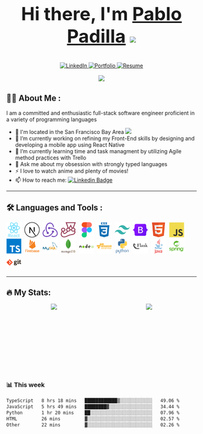 <div id="header" align="center">
    <h2 style="font-size: 3rem">
        Hi there, I'm 
        <a href="https://www.pablopadilla.net/">Pablo Padilla</a>
        <img src="https://media.giphy.com/media/hvRJCLFzcasrR4ia7z/giphy.gif" width="30px"/>
    </h2>
    <div id="badges">
        <a target="_blank" href="https://www.linkedin.com/in/pablo-padilla-6861b5137/">
            <img src="https://img.shields.io/badge/LinkedIn-blue?style=for-the-badge" alt="LinkedIn"/>
        </a>
        <a target="_blank" href="https://www.pablopadilla.net/">
            <img src="https://img.shields.io/badge/Portfolio-red?style=for-the-badge" alt="Portfolio"/>
        </a>
        <a target="_blank" href="https://drive.google.com/file/d/1_KuQOLixYHB2WoC7q4yHZ2I3Ftza7l5q/view?usp=sharing">
            <img src="https://img.shields.io/badge/resume-orange?style=for-the-badge" alt="Resume"/>
        </a>
    </div>
    <img src="https://komarev.com/ghpvc/?username=PPadilla44&style=flat-square&color=blue" alt=""/>
</div>
<div align="center">
    <img src="https://media.giphy.com/media/WUlplcMpOCEmTGBtBW/giphy.gif" width="200">
</div>


##  👨‍💻 About Me :

I am a committed and enthusiastic full-stack software engineer proficient in a variety of programming languages

- 📍 I'm located in the San Francisco Bay Area <img src="https://media.giphy.com/media/H1qBqDYqSEi49e1RLE/giphy.gif" width="30px"/>
- 🔭 I’m currently working on refining my Front-End skills by designing and developing a mobile app using React Native 
- 🌱 I’m currently learning time and task managment by utilizing Agile method practices with Trello
- 💬 Ask me about my obsession with strongly typed languages
- ⚡ I love to watch anime and plenty of movies! 
- 📫 How to reach me: [![Linkedin Badge](https://img.shields.io/badge/-Pablo-blue?style=flat&logo=Linkedin&logoColor=white)](https://www.linkedin.com/in/pablo-padilla-6861b5137/)

---

## 🛠️  Languages and Tools :
<div>
  <img src="https://raw.githubusercontent.com/devicons/devicon/2ae2a900d2f041da66e950e4d48052658d850630/icons/react/react-original-wordmark.svg" title="React" alt="React" width="40" height="40"/>&nbsp;
  <img src="https://raw.githubusercontent.com/devicons/devicon/2ae2a900d2f041da66e950e4d48052658d850630/icons/nextjs/nextjs-line.svg" title="Next" alt="Next" width="40" height="40"/>&nbsp;
  <img src="https://raw.githubusercontent.com/devicons/devicon/2ae2a900d2f041da66e950e4d48052658d850630/icons/redux/redux-original.svg" title="Redux" alt="Redux " width="40" height="40"/>&nbsp;
  <img src="https://raw.githubusercontent.com/devicons/devicon/2ae2a900d2f041da66e950e4d48052658d850630/icons/jest/jest-plain.svg" title="Jest" alt="Jest " width="40" height="40"/>&nbsp;
  <img src="https://raw.githubusercontent.com/devicons/devicon/2ae2a900d2f041da66e950e4d48052658d850630/icons/figma/figma-original.svg" title="Figma" alt="Figma" width="40" height="40"/>&nbsp;
  <img src="https://raw.githubusercontent.com/devicons/devicon/2ae2a900d2f041da66e950e4d48052658d850630/icons/css3/css3-plain-wordmark.svg"  title="CSS3" alt="CSS" width="40" height="40"/>&nbsp;
  <img src="https://raw.githubusercontent.com/devicons/devicon/2ae2a900d2f041da66e950e4d48052658d850630/icons/tailwindcss/tailwindcss-plain.svg"  title="TailWind" alt="TailWind" width="40" height="40"/>&nbsp;
  <img src="https://raw.githubusercontent.com/devicons/devicon/2ae2a900d2f041da66e950e4d48052658d850630/icons/bootstrap/bootstrap-original.svg"  title="BootStrap" alt="BootStrap" width="40" height="40"/>&nbsp;
  <img src="https://raw.githubusercontent.com/devicons/devicon/2ae2a900d2f041da66e950e4d48052658d850630/icons/html5/html5-original.svg" title="HTML5" alt="HTML" width="40" height="40"/>&nbsp;
  <img src="https://raw.githubusercontent.com/devicons/devicon/2ae2a900d2f041da66e950e4d48052658d850630/icons/javascript/javascript-original.svg" title="JavaScript" alt="JavaScript" width="40" height="40"/>&nbsp;
  <img src="https://raw.githubusercontent.com/devicons/devicon/2ae2a900d2f041da66e950e4d48052658d850630/icons/typescript/typescript-original.svg" title="TypeScript" alt="TypeScript" width="40" height="40"/>&nbsp;
  <img src="https://raw.githubusercontent.com/devicons/devicon/2ae2a900d2f041da66e950e4d48052658d850630/icons/firebase/firebase-plain-wordmark.svg" title="Firebase" alt="Firebase" width="40" height="40"/>&nbsp;
  <img src="https://raw.githubusercontent.com/devicons/devicon/2ae2a900d2f041da66e950e4d48052658d850630/icons/mysql/mysql-original-wordmark.svg" title="MySQL"  alt="MySQL" width="40" height="40"/>&nbsp;
  <img src="https://raw.githubusercontent.com/devicons/devicon/2ae2a900d2f041da66e950e4d48052658d850630/icons/mongodb/mongodb-original-wordmark.svg" title="MongoDb"  alt="MongoDb" width="40" height="40"/>&nbsp;
  <img src="https://raw.githubusercontent.com/devicons/devicon/2ae2a900d2f041da66e950e4d48052658d850630/icons/nodejs/nodejs-original-wordmark.svg" title="NodeJS" alt="NodeJS" width="40" height="40"/>&nbsp;
  <img src="https://raw.githubusercontent.com/devicons/devicon/2ae2a900d2f041da66e950e4d48052658d850630/icons/amazonwebservices/amazonwebservices-plain-wordmark.svg" title="AWS" alt="AWS" width="40" height="40"/>&nbsp;
  <img src="https://raw.githubusercontent.com/devicons/devicon/2ae2a900d2f041da66e950e4d48052658d850630/icons/python/python-original-wordmark.svg" title="Python" alt="Python" width="40" height="40"/>&nbsp;
  <img src="https://raw.githubusercontent.com/devicons/devicon/2ae2a900d2f041da66e950e4d48052658d850630/icons/flask/flask-original-wordmark.svg" title="Flask" alt="Flask" width="40" height="40"/>&nbsp;
  <img src="https://raw.githubusercontent.com/devicons/devicon/2ae2a900d2f041da66e950e4d48052658d850630/icons/java/java-original-wordmark.svg" title="Java" alt="Java" width="40" height="40"/>&nbsp;
  <img src="https://raw.githubusercontent.com/devicons/devicon/2ae2a900d2f041da66e950e4d48052658d850630/icons/spring/spring-original-wordmark.svg" title="Spring" alt="Spring" width="40" height="40"/>&nbsp;
  <img src="https://raw.githubusercontent.com/devicons/devicon/2ae2a900d2f041da66e950e4d48052658d850630/icons/git/git-original-wordmark.svg" title="Git" **alt="Git" width="40" height="40"/>
</div>

---



## 🔥 My Stats:


<div style="display: flex; justify-content: space-around ">
    <img height="180em" src="https://github-readme-stats.vercel.app/api?username=PPadilla44&show_icons=truee&&count_private=true&include_all_commits=true&hide=stars&theme=dark" />
    <img height="180em" src="https://github-readme-stats.vercel.app/api/top-langs/?username=PPadilla44&layout=compact&theme=dark" />
</div>

### 📊 This week
<!--START_SECTION:waka-->

```text
TypeScript   8 hrs 18 mins   ████████████▒░░░░░░░░░░░░   49.06 %
JavaScript   5 hrs 49 mins   ████████▓░░░░░░░░░░░░░░░░   34.44 %
Python       1 hr 20 mins    ██░░░░░░░░░░░░░░░░░░░░░░░   07.96 %
HTML         26 mins         ▓░░░░░░░░░░░░░░░░░░░░░░░░   02.57 %
Other        22 mins         ▓░░░░░░░░░░░░░░░░░░░░░░░░   02.26 %
```

<!--END_SECTION:waka-->

<!--
**PPadilla44/PPadilla44** is a ✨ _special_ ✨ repository because its `README.md` (this file) appears on your GitHub profile.

Here are some ideas to get you started:

- 👯 I’m looking to collaborate on ...
- 🤔 I’m looking for help with ...
- 😄 Pronouns: ...
-->
